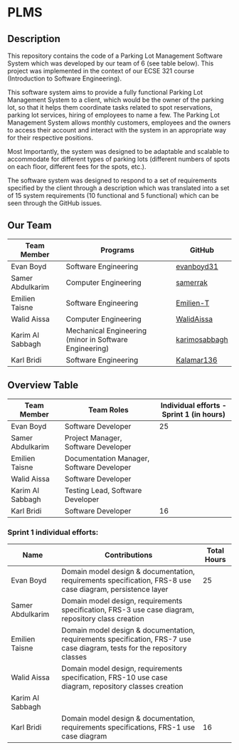 # PLMS
## Description
This repository contains the code of a Parking Lot Management Software System which was developed by our team of 6 (see table below). This project was implemented in the context of our ECSE 321 course (Introduction to Software Engineering).  

This software system aims to provide a fully functional Parking Lot Management System to a client, which would be the owner of the parking lot, so that it helps them coordinate tasks related to spot reservations, parking lot services, hiring of employees to name a few. The Parking Lot Management System allows monthly customers, employees and the owners to access their account and interact with the system in an appropriate way for their respective positions. 

Most Importantly, the system was designed to be adaptable and scalable to accommodate for different types of parking lots (different numbers of spots on each floor, different fees for the spots, etc.). 

The software system was designed to respond to a set of requirements specified by the client through a description which was translated into a set of 15 system requirements (10 functional and 5 functional) which can be seen through the GitHub issues. 

## Our Team

| Team Member |	Programs | GitHub |
| --- | --- | --- |
| Evan Boyd | Software Engineering  | <a href="https://github.com/evanboyd31" target="_blank">evanboyd31</a> |
| Samer Abdulkarim | Computer Engineering | <a href="https://github.com/samerrak" target="_blank">samerrak</a> |
| Emilien Taisne	| Software Engineering  | <a href="https://github.com/Emilien-T" target="_blank">Emilien-T</a> |
| Walid Aissa	| Computer Engineering  | <a href="https://github.com/WalidAissa" target="_blank">WalidAissa</a> |
| Karim Al Sabbagh | Mechanical Engineering (minor in Software Engineering)  |  <a href="https://github.com/karimosabbagh" target="_blank">karimosabbagh</a>  |
| Karl Bridi	| Software Engineering | <a href="https://github.com/Kalamar136" target="_blank">Kalamar136</a>   |

## Overview Table

| Team Member |	Team Roles | Individual efforts - Sprint 1 (in hours) |
| --- | --- | --- | 
| Evan Boyd | Software Developer  |  25  |
| Samer Abdulkarim | Project Manager, Software Developer |    |
| Emilien Taisne	| Documentation Manager, Software Developer  |    |
| Walid Aissa	| Software Developer  |    |
| Karim Al Sabbagh | Testing Lead, Software Developer  |    |
| Karl Bridi	| Software Developer | 16 |

### Sprint 1 individual efforts: 

| Name | Contributions | Total Hours | 
| --- | --- | --- |
| Evan Boyd | Domain model design & documentation, requirements specification, FRS-8 use case diagram, persistence layer  | 25 |
| Samer Abdulkarim | Domain model design, requirements specification, FRS-3 use case diagram, repository class creation  |   |
| Emilien Taisne | Domain model design & documentation, requirements specification, FRS-7 use case diagram, tests for the repository classes |   |
| Walid Aissa | Domain model design, requirements specification, FRS-10 use case diagram, repository classes creation |    |
| Karim Al Sabbagh |   |   |
| Karl Bridi | Domain model design & documentation, requirements specifications, FRS-1 use case diagram | 16 |

 

 

 

